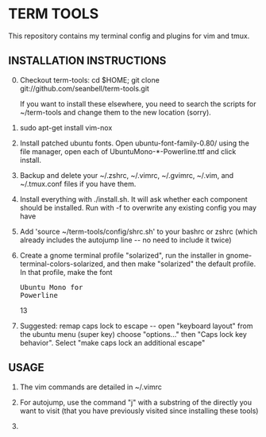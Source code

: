# TERM TOOLS

This repository contains my terminal config and plugins for vim and tmux.

## INSTALLATION INSTRUCTIONS

0. Checkout term-tools:
    cd $HOME; git clone git://github.com/seanbell/term-tools.git

    If you want to install these elsewhere, you need to search the scripts for
    ~/term-tools and change them to the new location (sorry).

1. sudo apt-get install vim-nox

2. Install patched ubuntu fonts.  Open ubuntu-font-family-0.80/ using the file
   manager, open each of UbuntuMono-*-Powerline.ttf and click install.

3. Backup and delete your ~/.zshrc, ~/.vimrc, ~/.gvimrc, ~/.vim, and
   ~/.tmux.conf files if you have them.

4. Install everything with ./install.sh.  It will ask whether each component
   should be installed.  Run with -f to overwrite any existing config you may have

5. Add 'source ~/term-tools/config/shrc.sh' to your bashrc or zshrc (which
   already includes the autojump line -- no need to include it twice)

6. Create a gnome terminal profile "solarized", run the installer in
   gnome-terminal-colors-solarized, and then make "solarized" the default profile.
   In that profile, make the font <pre>Ubuntu Mono for Powerline</pre> 13

7. Suggested: remap caps lock to escape -- open "keyboard layout" from the
   ubuntu menu (super key) choose "options..." then "Caps lock key behavior".
   Select "make caps lock an additional escape"

## USAGE

1) The vim commands are detailed in ~/.vimrc

2) For autojump, use the command "j" with a substring of the directly you want to visit
   (that you have previously visited since installing these tools)

3)

